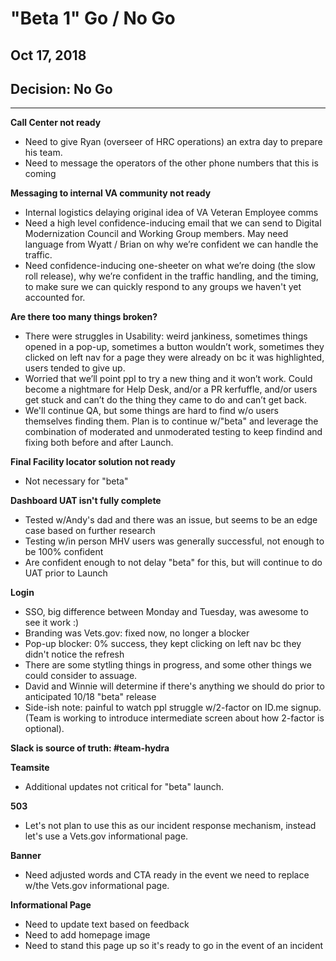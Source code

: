 # "Beta 1" Go / No Go 
## Oct 17, 2018

## Decision: No Go

---

**Call Center not ready**
- Need to give Ryan (overseer of HRC operations) an extra day to prepare his team.
- Need to message the operators of the other phone numbers that this is coming

**Messaging to internal VA community not ready**
- Internal logistics delaying original idea of VA Veteran Employee comms
- Need a high level confidence-inducing email that we can send to Digital Modernization Council and Working Group members. May need language from Wyatt / Brian on why we’re confident we can handle the traffic.
- Need confidence-inducing one-sheeter on what we’re doing (the slow roll release), why we’re confident in the traffic handling, and the timing, to make sure we can quickly respond to any groups we haven't yet accounted for.

**Are there too many things broken?**
- There were struggles in Usability: weird jankiness, sometimes things opened in a pop-up, sometimes a button wouldn’t work, sometimes they clicked on left nav for a page they were already on bc it was highlighted, users tended to give up.
- Worried that we’ll point ppl to try a new thing and it won’t work. Could become a nightmare for Help Desk, and/or a PR kerfuffle, and/or users get stuck and can’t do the thing they came to do and can’t get back.
- We'll continue QA, but some things are hard to find w/o users themselves finding them. Plan is to continue w/"beta" and leverage the combination of moderated and unmoderated testing to keep findind and fixing both before and after Launch.

**Final Facility locator solution not ready**
- Not necessary for "beta"

**Dashboard UAT isn't fully complete**
- Tested w/Andy's dad and there was an issue, but seems to be an edge case based on further research
- Testing w/in person MHV users was generally successful, not enough to be 100% confident
- Are confident enough to not delay "beta" for this, but will continue to do UAT prior to Launch

**Login**
- SSO, big difference between Monday and Tuesday, was awesome to see it work :)
- Branding was Vets.gov: fixed now, no longer a blocker
- Pop-up blocker: 0% success, they kept clicking on left nav bc they didn't notice the refresh
- There are some stytling things in progress, and some other things we could consider to assuage.
- David and Winnie will determine if there's anything we should do prior to anticipated 10/18 "beta" release
- Side-ish note: painful to watch ppl struggle w/2-factor on ID.me signup. (Team is working to introduce intermediate screen about how 2-factor is optional).

**Slack is source of truth: #team-hydra**

**Teamsite**
- Additional updates not critical for "beta" launch.

**503**
- Let's not plan to use this as our incident response mechanism, instead let's use a Vets.gov informational page.

**Banner**
- Need adjusted words and CTA ready in the event we need to replace w/the Vets.gov informational page.

**Informational Page**
- Need to update text based on feedback
- Need to add homepage image
- Need to stand this page up so it's ready to go in the event of an incident
